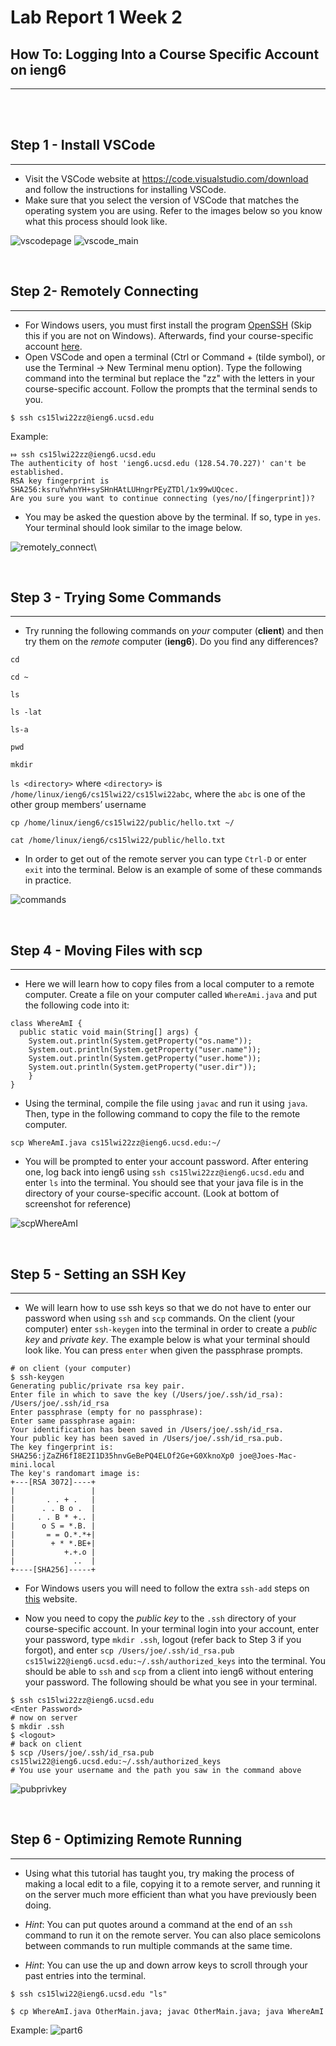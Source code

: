 # Lab Report 1 Week 2

## How To: Logging Into a Course Specific Account on ieng6
---

<br>
<br>

## Step 1 - Install VSCode
---
* Visit the VSCode website at https://code.visualstudio.com/download and follow the instructions for installing VSCode. 
* Make sure that you select the version of VSCode that matches the operating system you are using. Refer to the images below so you know what this process should look like.


![vscodepage](https://user-images.githubusercontent.com/97699019/149440820-ae26fde4-44d7-4b84-bc45-c93a48ea71e7.png)
![vscode_main](https://user-images.githubusercontent.com/97699019/149440833-24f9634b-915d-4312-9071-fe79fb9ed0bd.png)

<br>

## Step 2- Remotely Connecting
---
* For Windows users, you must first install the program [OpenSSH](https://docs.microsoft.com/en-us/windows-server/administration/openssh/openssh_install_firstuse) (Skip this if you are not on Windows). Afterwards, find your course-specific account [here](https://sdacs.ucsd.edu/~icc/index.php).
* Open VSCode and open a terminal (Ctrl or Command + (tilde symbol), or use the Terminal → New Terminal menu option). Type the following command into the terminal but replace the "zz" with the letters in your course-specific account. Follow the prompts that the terminal sends to you. 


```
$ ssh cs15lwi22zz@ieng6.ucsd.edu
```
Example:
```
⤇ ssh cs15lwi22zz@ieng6.ucsd.edu
The authenticity of host 'ieng6.ucsd.edu (128.54.70.227)' can't be established.
RSA key fingerprint is SHA256:ksruYwhnYH+sySHnHAtLUHngrPEyZTDl/1x99wUQcec.
Are you sure you want to continue connecting (yes/no/[fingerprint])? 
```
* You may be asked the question above by the terminal. If so, type in `yes`. Your terminal should look similar to the image below. 

![remotely_connect](https://user-images.githubusercontent.com/97699019/149443927-02d0419a-86fa-4d6d-9689-eb0e194a2548.png)\

<br>

## Step 3 - Trying Some Commands
---
* Try running the following commands on *your* computer (__client__) and then try them on the *remote* computer (**ieng6**). Do you find any differences?

`cd`

`cd ~`

`ls`

`ls -lat`

`ls-a`

`pwd`

`mkdir`

`ls <directory>` where `<directory>` is `/home/linux/ieng6/cs15lwi22/cs15lwi22abc`, where the `abc` is one of the other group members’ username

`cp /home/linux/ieng6/cs15lwi22/public/hello.txt ~/`

`cat /home/linux/ieng6/cs15lwi22/public/hello.txt`

* In order to get out of the remote server you can type `Ctrl-D` or enter `exit` into the terminal. Below is an example of some of these commands in practice. 

![commands](https://user-images.githubusercontent.com/97699019/149457188-95802f41-2bad-4dee-854f-649017a15013.png)

<br>

## Step 4 - Moving Files with scp
---
* Here we will learn how to copy files from a local computer to a remote computer. Create a file on your computer called `WhereAmi.java` and put the following code into it:
```
class WhereAmI {
  public static void main(String[] args) {
    System.out.println(System.getProperty("os.name"));
    System.out.println(System.getProperty("user.name"));
    System.out.println(System.getProperty("user.home"));
    System.out.println(System.getProperty("user.dir"));
    }
}
```
* Using the terminal, compile the file using `javac` and run it using `java`. Then, type in the following command to copy the file to the remote computer.

```
scp WhereAmI.java cs15lwi22zz@ieng6.ucsd.edu:~/
```
* You will be prompted to enter your account password. After entering one, log back into ieng6 using `ssh cs15lwi22zz@ieng6.ucsd.edu` and enter `ls` into the terminal. You should see that your java file is in the directory of your course-specific account. (Look at bottom of screenshot for reference)

![scpWhereAmI](https://user-images.githubusercontent.com/97699019/149462537-2d7fb683-4b91-4366-b759-2867b4e30bad.png)

<br>

## Step 5 - Setting an SSH Key
---

* We will learn how to use ssh keys so that we do not have to enter our password when using `ssh` and `scp` commands. On the client (your computer) enter `ssh-keygen` into the terminal in order to create a *public key* and *private key*. The example below is what your terminal should look like. You can press `enter` when given the passphrase prompts.
```
# on client (your computer)
$ ssh-keygen
Generating public/private rsa key pair.
Enter file in which to save the key (/Users/joe/.ssh/id_rsa): /Users/joe/.ssh/id_rsa
Enter passphrase (empty for no passphrase): 
Enter same passphrase again: 
Your identification has been saved in /Users/joe/.ssh/id_rsa.
Your public key has been saved in /Users/joe/.ssh/id_rsa.pub.
The key fingerprint is:
SHA256:jZaZH6fI8E2I1D35hnvGeBePQ4ELOf2Ge+G0XknoXp0 joe@Joes-Mac-mini.local
The key's randomart image is:
+---[RSA 3072]----+
|                 |
|       . . + .   |
|      . . B o .  |
|     . . B * +.. |
|      o S = *.B. |
|       = = O.*.*+|
|        + * *.BE+|
|           +.+.o |
|             ..  |
+----[SHA256]-----+
```
* For Windows users you will need to follow the extra `ssh-add` steps on [this](https://docs.microsoft.com/en-us/windows-server/administration/openssh/openssh_keymanagement#user-key-generation) website.

* Now you need to copy the *public key* to the `.ssh` directory of your course-specific account. In your terminal login into your account, enter your password, type `mkdir .ssh`, logout (refer back to Step 3 if you forgot), and enter `scp /Users/joe/.ssh/id_rsa.pub cs15lwi22@ieng6.ucsd.edu:~/.ssh/authorized_keys` into the terminal. You should be able to `ssh` and `scp` from a client into ieng6 without entering your password. The following should be what you see in your terminal.

```
$ ssh cs15lwi22zz@ieng6.ucsd.edu
<Enter Password>
# now on server
$ mkdir .ssh
$ <logout>
# back on client
$ scp /Users/joe/.ssh/id_rsa.pub cs15lwi22@ieng6.ucsd.edu:~/.ssh/authorized_keys
# You use your username and the path you saw in the command above
```

![pubprivkey](https://user-images.githubusercontent.com/97699019/149467925-32a0059e-643f-4959-9444-10caa715c167.png)

<br>

## Step 6 - Optimizing Remote Running
---
* Using what this tutorial has taught you, try making the process of making a local edit to a file, copying it to a remote server, and running it on the server much more efficient than what you have previously been doing.

* *Hint*: You can put quotes around a command at the end of an `ssh` command to run it on the remote server. You can also place semicolons between commands to run multiple commands at the same time.

* *Hint*: You can use the up and down arrow keys to scroll through your past entries into the terminal.

 ```
$ ssh cs15lwi22@ieng6.ucsd.edu "ls"
```
```
$ cp WhereAmI.java OtherMain.java; javac OtherMain.java; java WhereAmI
```


Example:
![part6](https://user-images.githubusercontent.com/97699019/149471306-68a9ce21-023d-4c99-afe3-a4e9618c110d.png)
